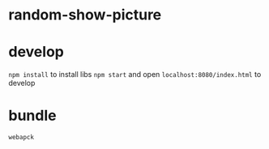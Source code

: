 # random-show-picture

# develop

`npm install` to install libs
`npm start` and open `localhost:8080/index.html` to develop

# bundle

`webapck`
